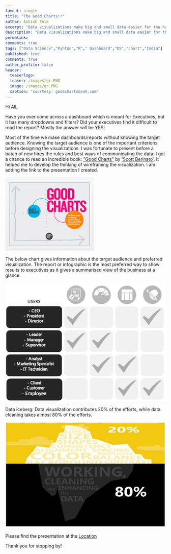 ```yaml
---
layout: single
title: "The Good Charts!!"
author: Ashish Tele
excerpt: "Data visualizations make big and small data easier for the human brain to understand, and visualization also makes it easier to detect patterns, trends, and outliers in groups of data"
description: "Data visualizations make big and small data easier for the human brain to understand, and visualization also makes it easier to detect patterns, trends, and outliers in groups of data"
permalink:
comments: true
tags: ["Data Science","Pyhton","R"," Dashboard","DS","chart","India"]
published: true
comments: true
author_profile: false
header:
  teaserlogo:
  teaser: /images/gr.PNG
  image: /images/gr.PNG
  caption: "courtesy: goodchartsbook.com"
---
```


Hi All,

Have you ever come across a dashboard which is meant for Executives, but it has many dropdowns
 and filters? Did your executives find it difficult to read the report? Mostly the answer will be YES!

Most of the time we make dashboards/reports without knowing the target audience. Knowing the target 
audience is one of the important criterions before designing the visualizations. I was fortunate to
present before a batch of new hires the rules and best ways of communicating the data. I got a chance
to read an incredible book: ["Good Charts"](https://store.hbr.org/product/good-charts-the-hbr-guide-to-making-smarter-more-persuasive-data-visualizations/15005) by ['Scott Berinato'](https://www.linkedin.com/in/scott-berinato-6330ba54/). It helped me to develop the thinking of wireframing the visualization. I am adding the link to the presentation I created.

![center](/images/111.JPG)

The below chart gives information about the target audience and preferred visualization. The report or infographic is
the most preferred way to show results to executives as it gives a summarised view of the business at a glance. 

![center](/images/112.png)

Data iceberg: Data visualization contributes 20% of the efforts, while data cleaning takes almost 80% of the efforts.

![center](/images/113.JPG)

Please find the presentation at the [Location](https://github.com/ashishtele/Power_BI/blob/master/Data%20Visualization%20v2.0.pptx)

Thank you for stopping by!
